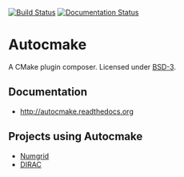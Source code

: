 [![Build Status](https://travis-ci.org/scisoft/autocmake.svg?branch=master)](https://travis-ci.org/scisoft/autocmake/builds) [![Documentation Status](https://readthedocs.org/projects/autocmake/badge/?version=latest)](http://autocmake.readthedocs.org)


# Autocmake

A CMake plugin composer.
Licensed under [BSD-3](../master/LICENSE).


## Documentation

- http://autocmake.readthedocs.org


## Projects using Autocmake

- [Numgrid](https://github.com/bast/numgrid/)
- [DIRAC](http://diracprogram.org)
